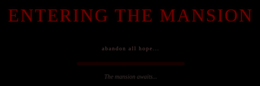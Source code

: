 ```yaml
---
layout: post
title: "Ghost Game: The Haunting of Love Lost"
date: 2025-10-16
author: Precia Verma
description: "A psychological horror adventure game about love, guilt, and the ghosts that haunt us"
comments: true
permalink: /student/ghost-game-idea-1
custom_css:
  - horror_theme
  
---
```

<link href="https://fonts.googleapis.com/css2?family=Crimson+Text:ital,wght@0,400;0,600;1,400&family=Playfair+Display:wght@400;700&family=Creepster&family=IM+Fell+English+SC&display=swap" rel="stylesheet">
<link rel="stylesheet" href="{{ '/assets/css/horror_theme.css' | relative_url }}">

<!-- Page-specific styles -->
<style>
  body {
    background-color: #0a0000 !important;
    background-image: url('https://www.transparenttextures.com/patterns/black-felt.png') !important;
    color: #b5a396 !important;
    font-family: 'Crimson Text', serif !important;
    line-height: 1.7 !important;
    text-shadow: 0 0 1px rgba(255,255,255,0.1) !important;
  }
  
  h1, h2, h3 {
    font-family: 'IM Fell English SC', serif !important;
    letter-spacing: 1px !important;
  }
  
  p {
    margin-bottom: 1.5em !important;
  }
  
  .spooky-divider {
    text-align: center;
    margin: 30px 0;
    color: #700000;
    text-shadow: 0 0 5px rgba(120,0,0,0.3);
    letter-spacing: 8px;
    position: relative;
  }
  
  .spooky-divider:before,
  .spooky-divider:after {
    content: "";
    display: inline-block;
    height: 1px;
    width: 60px;
    background: linear-gradient(to right, transparent, #500000, transparent);
    vertical-align: middle;
    margin: 0 10px;
  }
  
  .blood-drip {
    position: absolute;
    width: 3px;
    background-color: #700000;
    border-radius: 50% 50% 45% 45%;
    opacity: 0;
    animation: drip 10s infinite;
    box-shadow: 0 0 5px rgba(120,0,0,0.5);
  }
  
  @keyframes drip {
    0% { height: 0; top: 0; opacity: 0; }
    30% { opacity: 0.9; }
    100% { height: 40px; top: 40px; opacity: 0; }
  }
  
  .fog-overlay {
    position: fixed;
    top: 0;
    left: 0;
    width: 100%;
    height: 100%;
    background: url('https://cdn.pixabay.com/photo/2018/10/19/12/14/fog-3758087_1280.jpg');
    background-size: cover;
    opacity: 0.03;
    pointer-events: none;
    z-index: -1;
    animation: fog-move 120s infinite alternate linear;
  }
  
  @keyframes fog-move {
    0% { background-position: 0% 0%; }
    100% { background-position: 100% 100%; }
  }
</style>

<!-- Fog overlay for the entire page -->
<div class="fog-overlay"></div>

<!-- Random blood drips -->
<div class="blood-drip" style="left: 20%; animation-delay: 3s;"></div>
<div class="blood-drip" style="left: 45%; animation-delay: 7s;"></div>
<div class="blood-drip" style="left: 75%; animation-delay: 5s;"></div>
<div class="blood-drip" style="left: 90%; animation-delay: 9s;"></div>

<!-- Loading overlay -->
<div id="loading-overlay" style="position: fixed; top: 0; left: 0; width: 100%; height: 100%; background-color: #000; z-index: 9999; display: flex; flex-direction: column; justify-content: center; align-items: center;">
  <div style="font-family: 'Creepster', cursive; color: #700000; font-size: 3em; margin-bottom: 30px; letter-spacing: 3px; text-shadow: 0 0 8px rgba(120,0,0,0.5);">ENTERING THE MANSION</div>
  <div style="margin-bottom: 20px; font-family: 'IM Fell English SC', serif; color: #5a3a3a; font-size: 0.9em; letter-spacing: 2px;">abandon all hope...</div>
  <div class="loading-container" style="width: 250px; height: 8px; background-color: #1a0000; border-radius: 5px; overflow: hidden; box-shadow: 0 0 10px rgba(0,0,0,0.7), inset 0 0 5px rgba(0,0,0,0.5);">
    <div id="loading-bar" style="width: 0%; height: 100%; background: linear-gradient(to right, #4e0000, #700000, #4e0000); transition: width 0.5s;"></div>
  </div>
  <div id="loading-message" style="margin-top: 15px; font-family: 'Crimson Text', serif; color: #4a3a3a; font-style: italic; opacity: 0.8;">The mansion awaits...</div>
</div>

<script>
  document.addEventListener('DOMContentLoaded', function() {
    var loadingBar = document.getElementById('loading-bar');
    var loadingOverlay = document.getElementById('loading-overlay');
    var loadingMessage = document.getElementById('loading-message');
    var progress = 0;
    
    // Creepy loading messages
    var messages = [
      "The mansion awaits...",
      "Shadows gathering...",
      "Whispers in the walls...",
      "The ghosts are stirring...",
      "Memories awakening...",
      "Darkness descending...",
      "Sins remembered...",
      "Doors unlocking...",
      "Secrets revealing...",
      "Guilt materializing..."
    ];
    
    // Change message randomly
    var messageInterval = setInterval(function() {
      var randomMessage = messages[Math.floor(Math.random() * messages.length)];
      loadingMessage.style.opacity = '0';
      setTimeout(function() {
        loadingMessage.textContent = randomMessage;
        loadingMessage.style.opacity = '0.8';
      }, 500);
    }, 2000);
    
    // Loading progress
    var interval = setInterval(function() {
      progress += Math.random() * 8;
      if (progress >= 100) {
        progress = 100;
        clearInterval(interval);
        clearInterval(messageInterval);
        loadingMessage.textContent = "Welcome to your nightmare...";
        setTimeout(function() {
          loadingOverlay.style.opacity = '0';
          loadingOverlay.style.transition = 'opacity 1.5s';
          setTimeout(function() {
            loadingOverlay.style.display = 'none';
          }, 1500);
        }, 800);
      }
      loadingBar.style.width = progress + '%';
    }, 220);
  });
</script>

<div style="text-align: center; margin-bottom: 50px; position: relative; padding: 30px 0;">
  <div style="position: absolute; width: 100%; height: 100%; background-image: url('https://i.imgur.com/JsmPKs4.png'); background-size: contain; background-repeat: no-repeat; background-position: center; opacity: 0.07; z-index: -1;"></div>
  
  <!-- Title with flickering effect -->
  <div class="title-container" style="position: relative; display: inline-block; margin-bottom: 15px;">
    <h1 style="font-family: 'Creepster', cursive; font-size: 4.5em; margin-bottom: 5px; text-shadow: 2px 2px 8px #700000, 0 0 15px rgba(0,0,0,0.8); color: #900000; letter-spacing: 2px; transform: rotate(-1deg);">Ghost Game</h1>
    <h2 style="font-family: 'IM Fell English SC', serif; font-size: 1.8em; margin-top: 0; color: #a07a6c; text-shadow: 1px 1px 3px rgba(0,0,0,0.9); letter-spacing: 3px; margin-bottom: 0;">The Haunting of Love Lost</h2>
    
    <!-- Flicker animation for the title -->
    <div class="flicker-overlay" style="position: absolute; top: 0; left: 0; width: 100%; height: 100%; background: rgba(0,0,0,0); pointer-events: none; mix-blend-mode: multiply; animation: flicker-effect 8s infinite;"></div>
  </div>
  
  <p style="font-style: italic; color: #700000; margin-top: 15px; font-size: 1.2em; font-family: 'Crimson Text', serif; max-width: 600px; margin-left: auto; margin-right: auto; text-shadow: 0 0 10px rgba(0,0,0,0.7);">Some nightmares don't end when you wake up...</p>
  
  <!-- Decorative frame around the title section -->
  <div style="position: absolute; top: 0; left: 0; width: 100%; height: 100%; border: 1px solid rgba(100,0,0,0.2); border-left: none; border-right: none; pointer-events: none;"></div>
  <div style="position: absolute; top: 10px; left: 50%; transform: translateX(-50%); width: 80%; height: 1px; background: linear-gradient(to right, transparent, rgba(100,0,0,0.3), transparent);"></div>
  <div style="position: absolute; bottom: 10px; left: 50%; transform: translateX(-50%); width: 80%; height: 1px; background: linear-gradient(to right, transparent, rgba(100,0,0,0.3), transparent);"></div>
  
  <!-- Corner decorations -->
  <div style="position: absolute; top: 0; left: 0; width: 30px; height: 30px; border-top: 2px solid rgba(100,0,0,0.3); border-left: 2px solid rgba(100,0,0,0.3);"></div>
  <div style="position: absolute; top: 0; right: 0; width: 30px; height: 30px; border-top: 2px solid rgba(100,0,0,0.3); border-right: 2px solid rgba(100,0,0,0.3);"></div>
  <div style="position: absolute; bottom: 0; left: 0; width: 30px; height: 30px; border-bottom: 2px solid rgba(100,0,0,0.3); border-left: 2px solid rgba(100,0,0,0.3);"></div>
  <div style="position: absolute; bottom: 0; right: 0; width: 30px; height: 30px; border-bottom: 2px solid rgba(100,0,0,0.3); border-right: 2px solid rgba(100,0,0,0.3);"></div>
  
  <!-- Audio elements for a richer horror experience -->
  <audio id="horror-ambience" loop preload="auto">
    <source src="/assets/audio/intense-horror-music-01-14890.mp3" type="audio/mpeg">
    <source src="../assets/audio/intense-horror-music-01-14890.mp3" type="audio/mpeg">
  </audio>
  <audio id="creepy-effect" preload="auto">
    <source src="https://cdn.pixabay.com/download/audio/2022/03/15/audio_25ccccf8e6.mp3?filename=ghost-whisper-14930.mp3" type="audio/mpeg">
  </audio>
  
  <div class="audio-controls" style="margin-top: 20px; position: relative;">
    <button id="sound-toggle" style="background-color: #2a0a0a; color: #700000; border: 1px solid #4e0000; padding: 8px 20px; margin-top: 20px; cursor: pointer; font-family: 'IM Fell English SC', serif; letter-spacing: 1px; transition: all 0.3s ease; position: relative; overflow: hidden; box-shadow: 0 0 10px rgba(0,0,0,0.7);">
      <span style="position: relative; z-index: 2;">🔊 Enable Haunting Sounds</span>
      <div class="button-overlay" style="position: absolute; top: 0; left: -100%; width: 200%; height: 100%; background: linear-gradient(to right, transparent, rgba(120,0,0,0.2), transparent); transition: transform 0.5s ease; transform: skewX(-20deg); z-index: 1;"></div>
    </button>
    
    <!-- Random whispers effect -->
    <div class="random-whisper" style="position: absolute; bottom: -25px; left: 50%; transform: translateX(-50%); font-size: 0.8em; color: #4a3a3a; font-style: italic; opacity: 0; transition: opacity 0.5s ease;">Do you hear them?</div>
  </div>
  
  <script>
    document.addEventListener('DOMContentLoaded', function() {
      var soundToggle = document.getElementById('sound-toggle');
      var audio = document.getElementById('horror-ambience');
      var creepyEffect = document.getElementById('creepy-effect');
      var buttonOverlay = document.querySelector('.button-overlay');
      var randomWhisper = document.querySelector('.random-whisper');
      
      // Whisper messages
      var whispers = [
        "Do you hear them?",
        "She's watching you...",
        "Turn back now...",
        "They know you're here...",
        "You can't escape...",
        "Help me...",
        "Never sleep again..."
      ];
      
      // Random whisper effect
      function showRandomWhisper() {
        if (Math.random() > 0.7 && !audio.paused) {
          randomWhisper.textContent = whispers[Math.floor(Math.random() * whispers.length)];
          randomWhisper.style.opacity = "0.7";
          
          // Play a creepy whisper sound with low volume
          if (Math.random() > 0.5) {
            creepyEffect.volume = 0.1;
            creepyEffect.play();
          }
          
          setTimeout(function() {
            randomWhisper.style.opacity = "0";
          }, 3000);
        }
      }
      
      // Start whisper interval when audio is playing
      var whisperInterval;
      
      soundToggle.addEventListener('click', function() {
        if (audio.paused) {
          audio.volume = 0.2;  // Set a reasonable volume
          audio.play();
          this.querySelector('span').textContent = '🔇 Disable Haunting Sounds';
          
          // Animate the button
          buttonOverlay.style.transform = "translateX(100%) skewX(-20deg)";
          
          // Start random whispers
          whisperInterval = setInterval(showRandomWhisper, 15000);
          
        } else {
          audio.pause();
          creepyEffect.pause();
          this.querySelector('span').textContent = '🔊 Enable Haunting Sounds';
          
          // Animate the button
          buttonOverlay.style.transform = "translateX(-100%) skewX(-20deg)";
          
          // Stop random whispers
          clearInterval(whisperInterval);
          randomWhisper.style.opacity = "0";
        }
      });
      
      // Button hover effect
      soundToggle.addEventListener('mouseover', function() {
        buttonOverlay.style.transform = "translateX(0%) skewX(-20deg)";
      });
      
      soundToggle.addEventListener('mouseout', function() {
        if (audio.paused) {
          buttonOverlay.style.transform = "translateX(-100%) skewX(-20deg)";
        } else {
          buttonOverlay.style.transform = "translateX(100%) skewX(-20deg)";
        }
      });
    });
  </script>
</div>

<div style="position: relative; margin-bottom: 40px;">
  <h2 style="font-size: 2em; border-bottom: 1px solid #4e0000; padding-bottom: 10px;">🏚️ Game Concept & Narrative</h2>
  <div style="position: absolute; right: 20px; top: -10px; opacity: 0.3;">
    <img src="https://www.citypng.com/public/uploads/preview/halloween-flying-ghost-silhouette-black-icon-png-701751694532168uawrn4mgfq.png" width="80" alt="ghost silhouette" style="filter: invert(1);">
  </div>
</div>

Step into a gothic mansion shrouded in fog, regret, and supernatural mystery. In this psychological horror adventure, you play as **Earnest**—a man tormented by guilt, returning to the ruins of his past love. The game unfolds in three acts, blending puzzle-solving, exploration, and emotional storytelling.

<div class="spooky-divider">⚱️ ⚰️ ⚱️</div>

<div class="section-header" style="position: relative; margin-top: 35px;">
  <h3 style="font-size: 1.6em; border-bottom: 1px solid #4e0000; padding-bottom: 8px; display: inline-block;">🌙 Backstory</h3>
  <div style="background-color: rgba(25, 0, 0, 0.4); padding: 15px; border-left: 3px solid #700000;"></div>
</div>

In a crumbling gothic mansion shrouded by fog and regret, a man flees in the dead of night for reasons even he can't fully explain. He leaves behind his greatest love — a woman whose heart once mirrored his own. Years later, guilt drags him back to the decaying halls of the estate… only to discover the horrifying truth: she's dead.

<div class="spooky-divider">💀 ⚡ 💀</div>

<div class="section-header" style="position: relative; margin-top: 35px;">
  <h3 style="font-size: 1.6em; border-bottom: 1px solid #4e0000; padding-bottom: 8px; display: inline-block;">👻 Act 1: The Whispering Ghost</h3>
  <div style="background-color: rgba(25, 0, 0, 0.4); padding: 15px; border-left: 3px solid #700000;"></div>
</div>

One stormy night, her ghost appears before him — sorrowful yet strangely calm. She tells him that her spirit is trapped, unable to rest. If he can locate her scattered bones hidden across the mansion's cursed grounds, he can perform a ritual to bring her back to life. Desperate and haunted, he agrees.

<div class="spooky-divider">🦴 🕯️ 🦴</div>

<div class="section-header" style="position: relative; margin-top: 35px;">
  <h3 style="font-size: 1.6em; border-bottom: 1px solid #4e0000; padding-bottom: 8px; display: inline-block;">🔍 Act 2: The Search for the Bones</h3>
  <div style="background-color: rgba(25, 0, 0, 0.4); padding: 15px; border-left: 3px solid #700000;"></div>
</div>

The mansion becomes his maze of memories. As he hunts for the bones, he uncovers letters, bloodstains, and eerie remnants of their past. Each discovery drags him deeper into obsession and madness. Reality begins to blur — is he seeing ghosts, or just his own guilt? The line between love and lunacy fades fast.

<div class="spooky-divider">⚡ 💀 ⚡</div>

<div class="section-header" style="position: relative; margin-top: 35px;">
  <h3 style="font-size: 1.6em; border-bottom: 1px solid #4e0000; padding-bottom: 8px; display: inline-block;">😱 Act 3: The Terrifying Truth</h3>
  <div style="background-color: rgba(25, 0, 0, 0.4); padding: 15px; border-left: 3px solid #700000;"></div>
</div>

In the final act, the puzzle pieces come together — he was the one who killed her.
His mind had shattered from jealousy and rage, forcing him to flee and forget. The ghost was never real… just the echo of his guilt. As the truth consumes him, he performs the ritual anyway — but instead of resurrecting her, he becomes trapped in his own nightmare, drowning in grief and eternal sorrow.

<div class="spooky-divider">🕷️ 🕸️ 🕷️</div>

<div style="position: relative; margin-bottom: 40px;">
  <h2 style="font-size: 2em; border-bottom: 1px solid #4e0000; padding-bottom: 10px;">🎮 Key Gameplay Features</h2>
</div>

<div style="display: grid; grid-template-columns: 1fr 1fr; gap: 20px; margin-bottom: 30px;">
  <div style="background-color: rgba(20, 0, 0, 0.6); padding: 20px; border-radius: 5px; box-shadow: 0 0 10px rgba(0,0,0,0.5); border-left: 3px solid #700000;">
    <h4 style="color: #b99a7a; margin-top: 0;">🏰 Atmospheric Exploration</h4>
    <p style="margin-bottom: 0;">Navigate through the crumbling ruins of a once-magnificent gothic mansion, where each room holds memories and secrets.</p>
  </div>
  
  <div style="background-color: rgba(20, 0, 0, 0.6); padding: 20px; border-radius: 5px; box-shadow: 0 0 10px rgba(0,0,0,0.5); border-left: 3px solid #700000;">
    <h4 style="color: #b99a7a; margin-top: 0;">🧩 Intricate Puzzles</h4>
    <p style="margin-bottom: 0;">Solve eerie puzzles to uncover hidden bones and clues, piecing together the tragic events of the past.</p>
  </div>
  
  <div style="background-color: rgba(20, 0, 0, 0.6); padding: 20px; border-radius: 5px; box-shadow: 0 0 10px rgba(0,0,0,0.5); border-left: 3px solid #700000;">
    <h4 style="color: #b99a7a; margin-top: 0;">👁️ Psychological Horror</h4>
    <p style="margin-bottom: 0;">Experience terrifying hallucinations, shifting rooms, and unreliable narration as reality blurs with madness.</p>
  </div>
  
  <div style="background-color: rgba(20, 0, 0, 0.6); padding: 20px; border-radius: 5px; box-shadow: 0 0 10px rgba(0,0,0,0.5); border-left: 3px solid #700000;">
    <h4 style="color: #b99a7a; margin-top: 0;">📖 Emotional Storytelling</h4>
    <p style="margin-bottom: 0;">Discover a haunting narrative through forgotten letters, faded photographs, and vivid flashbacks.</p>
  </div>
  
  <div style="background-color: rgba(20, 0, 0, 0.6); padding: 20px; border-radius: 5px; box-shadow: 0 0 10px rgba(0,0,0,0.5); border-left: 3px solid #700000; grid-column: span 2;">
    <h4 style="color: #b99a7a; margin-top: 0;">🔀 Multiple Endings</h4>
    <p style="margin-bottom: 0;">Your choices and discoveries shape the story's conclusion. Will you find redemption or be consumed by eternal torment?</p>
  </div>
</div>

<div class="spooky-divider">📜 ⚰️ 📜</div>

## 💌 Sample In-Game Letter

<div style="background-color: #1a0f00; border: 1px solid #3a2a1a; box-shadow: 0 0 15px rgba(0,0,0,0.7); padding: 30px; margin: 20px 0; max-width: 800px; font-family: 'Crimson Text', serif; color: #c9b38c; font-style: italic; line-height: 1.6; background-image: url('https://media.istockphoto.com/id/1639475440/photo/ old-paper-texture-background-pale-brown-paper-vintage-with-stains-in-sepia-tone.jpg?s=612x612&w=0&k=20&c=Fr0FyL7K90DvEbnuYUcKLTDRM2dBsXeYdF9jjgFnkmQ=');">
  <p style="margin-bottom: 20px; text-align: right; font-size: 0.9em; color: #8a7a6a;">October 17, 1897</p>
  
  <p style="margin-bottom: 20px; font-size: 1.1em;"><strong style="color: #d0a85c;">My Dearest Irene,</strong></p>
  
  <p>If you are reading this, then I have already gone.<br>
  Please understand that I did not leave you out of hatred, nor fear of you, but fear of myself.</p>
  
  <p>Something inside me has changed. There is a darkness that whispers when the house sleeps, a shadow that follows me even when the candles are lit. I can no longer trust my thoughts, nor the man reflected in the mirror.</p>
  
  <p>I beg of you, stay away from the east wing. Do not search for me, no matter what you hear. If I ever loved you—and by God, I did—you must promise me that.</p>
  
  <p>Your name will haunt me until the end of my days.<br>
  And perhaps, when this curse is lifted, I will find the courage to come home.</p>
  
  <p style="text-align: right; margin-top: 30px;"><strong style="color: #d0a85c;">Forever yours,</strong><br>
  <strong style="color: #d0a85c;">Earnest</strong></p>
  
  <div style="margin-top: 30px; font-size: 0.8em; color: #635a4a; text-align: left;">
    <em>*The edges of the paper appear singed, and dark stains—possibly blood—mark the bottom corner of the letter*</em>
  </div>
</div>

<div class="spooky-divider">🌙 👻 🌙</div>

<div style="position: relative; margin-top: 60px;">
  <h2 style="font-size: 2em; border-bottom: 1px solid #4e0000; padding-bottom: 10px;">🎭 Why This Game?</h2>
  
  <div class="haunted-mirror" style="position: relative; background-color: rgba(20, 0, 0, 0.6); padding: 30px; border-radius: 10px; margin-top: 20px; box-shadow: 0 0 20px rgba(0,0,0,0.7), inset 0 0 20px rgba(0,0,0,0.7); border: 1px solid #3a0000;">
    
    <div style="position: absolute; top: 0; left: 0; width: 100%; height: 100%; background-image: url('https://www.transparenttextures.com/patterns/brushed-alum-dark.png'); opacity: 0.1;"></div>
    
    <p>This game explores themes of love, loss, guilt, and psychological horror. It challenges players to confront uncomfortable truths and unravel a haunting mystery, all while immersed in a chilling, atmospheric world.</p>
    
    <div class="ghostly-reflection" style="position: absolute; right: 20px; bottom: 20px; width: 80px; height: 80px; opacity: 0; animation: appear-disappear 8s infinite;">
      <img src="https://encrypted-tbn0.gstatic.com/images?q=tbn:ANd9GcR-y4EG8_pO1I1GlfnbeVyNCB8Ee-S-JFoASA&s" width="100%" alt="ghostly face" style="filter: invert(0.8) blur(1px);">
    </div>
  </div>
</div>

<style>
@keyframes appear-disappear {
  0%, 100% { opacity: 0; }
  45%, 55% { opacity: 0.3; }
}

@keyframes flicker-effect {
  0%, 100% { opacity: 0; }
  5% { opacity: 0.3; }
  6% { opacity: 0; }
  7% { opacity: 0.3; }
  9% { opacity: 0; }
  10% { opacity: 0.3; }
  30% { opacity: 0; }
  50% { opacity: 0; }
  60% { opacity: 0.1; }
  60.5% { opacity: 0; }
  61% { opacity: 0.1; }
  75% { opacity: 0; }
  80% { opacity: 0.2; }
  85% { opacity: 0; }
  95% { opacity: 0.2; }
}

@keyframes floating {
  0%, 100% { transform: translateY(0) rotate(-1deg); }
  50% { transform: translateY(-10px) rotate(0deg); }
}

@keyframes haunted-shadow {
  0%, 100% { text-shadow: 0 0 5px #700000; }
  50% { text-shadow: 0 0 15px #700000, 0 0 30px rgba(120,0,0,0.5); }
}

.hover-float {
  transition: transform 0.3s ease;
}

.hover-float:hover {
  transform: translateY(-5px);
  text-shadow: 0 5px 10px rgba(0,0,0,0.5);
}

.section-header h3 {
  animation: haunted-shadow 5s infinite;
}

/* Ghost cursor effect - uncomment if desired
html {
  cursor: url('https://cdn.pixabay.com/photo/2016/03/31/15/33/apparition-1293299_1280.png'), auto;
  cursor: url('https://cdn.pixabay.com/photo/2016/03/31/15/33/apparition-1293299_1280.png') 20 20, auto;
}
*/
</style>

<div class="spooky-divider">⚰️ 💀 ⚰️</div>

<div style="text-align: center; margin-top: 50px; margin-bottom: 50px;">
  <h3 style="font-family: 'Playfair Display', serif; font-size: 1.8em; letter-spacing: 3px; color: #700000; text-shadow: 2px 2px 5px rgba(0,0,0,0.7);">
    ARE YOU READY TO FACE THE GHOSTS OF YOUR PAST?
  </h3>
  <div style="font-size: 3em; margin-top: 15px; animation: pulse 3s infinite;">👻</div>
</div>

<style>
@keyframes pulse {
  0% { opacity: 1; transform: scale(1); }
  50% { opacity: 0.5; transform: scale(1.05); }
  100% { opacity: 1; transform: scale(1); }
}
</style>

<div style="background-color: rgba(0,0,0,0.7); border-top: 1px solid #4e0000; padding: 30px 20px; margin-top: 40px; text-align: center; font-style: italic; color: #706060; position: relative;">
  <div class="candle" style="position: absolute; left: 20%; top: -30px; width: 30px; height: 100px;">
    <div class="flame" style="position: absolute; bottom: 50%; left: 50%; width: 15px; height: 35px; background: radial-gradient(ellipse at bottom, #ff6a00, #f7b500 40%, rgba(255,166,0,0.2) 70%); border-radius: 50% 50% 20% 20%; transform: translate(-50%, 0); animation: flicker 3s ease-in-out infinite; box-shadow: 0 0 20px 5px rgba(255,166,0,0.5);"></div>
    <div class="wax" style="position: absolute; bottom: 0; left: 50%; width: 15px; height: 50px; background: linear-gradient(to bottom, #fff1e0, #d0d0d0); border-radius: 3px 3px 5px 5px; transform: translateX(-50%);"></div>
  </div>
  
  <div class="candle" style="position: absolute; right: 20%; top: -30px; width: 30px; height: 100px;">
    <div class="flame" style="position: absolute; bottom: 50%; left: 50%; width: 15px; height: 35px; background: radial-gradient(ellipse at bottom, #ff6a00, #f7b500 40%, rgba(255,166,0,0.2) 70%); border-radius: 50% 50% 20% 20%; transform: translate(-50%, 0); animation: flicker 4s ease-in-out infinite 1s; box-shadow: 0 0 20px 5px rgba(255,166,0,0.5);"></div>
    <div class="wax" style="position: absolute; bottom: 0; left: 50%; width: 15px; height: 50px; background: linear-gradient(to bottom, #fff1e0, #d0d0d0); border-radius: 3px 3px 5px 5px; transform: translateX(-50%);"></div>
  </div>
  
  <p>"The past is never dead. It's not even past." — William Faulkner</p>
  <p style="margin-top: 15px; font-size: 0.8em; color: #4a3a3a;">© 2025 • A Game of Shadows and Regrets</p>
</div>

<style>
@keyframes flicker {
  0% { height: 35px; opacity: 0.9; }
  5% { height: 30px; opacity: 0.8; }
  10% { height: 35px; opacity: 0.9; }
  15% { height: 25px; opacity: 0.7; }
  20% { height: 35px; opacity: 0.9; }
  25% { height: 30px; opacity: 0.8; }
  30% { height: 40px; opacity: 0.9; }
  35% { height: 30px; opacity: 0.8; }
  40% { height: 25px; opacity: 0.7; }
  45% { height: 35px; opacity: 0.9; }
  50% { height: 30px; opacity: 0.8; }
  55% { height: 35px; opacity: 0.9; }
  60% { height: 40px; opacity: 1.0; }
  65% { height: 35px; opacity: 0.9; }
  70% { height: 30px; opacity: 0.8; }
  75% { height: 35px; opacity: 0.9; }
  80% { height: 25px; opacity: 0.7; }
  85% { height: 30px; opacity: 0.8; }
  90% { height: 35px; opacity: 0.9; }
  95% { height: 25px; opacity: 0.7; }
  100% { height: 35px; opacity: 0.9; }
}
</style>
